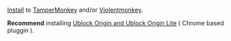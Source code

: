 [Install](https://raw.githubusercontent.com/Apryed/AnimeFLV_DarkMode/main/AnimeFLV.user.js) to [TamperMonkey](https://www.tampermonkey.net/) and/or [Violentmonkey](https://violentmonkey.github.io/get-it/).

**Recommend** installing [Ublock Origin and Ublock Origin Lite](https://ublockorigin.com/es) ( Chrome based pluggin ).
